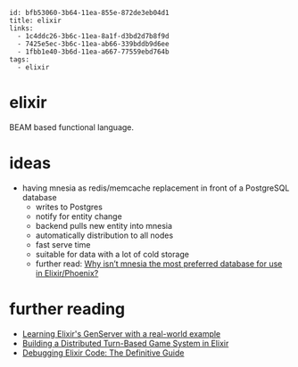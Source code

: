 ```
id: bfb53060-3b64-11ea-855e-872de3eb04d1
title: elixir
links:
  - 1c4ddc26-3b6c-11ea-8a1f-d3bd2d7b8f9d
  - 7425e5ec-3b6c-11ea-ab66-339bddb9d6ee
  - 1fbb1e40-3b6d-11ea-a667-77559ebd764b
tags:
  - elixir
```

# elixir

BEAM based functional language.

# ideas

* having mnesia as redis/memcache replacement in front of a PostgreSQL database
  * writes to Postgres
  * notify for entity change
  * backend pulls new entity into mnesia
  * automatically distribution to all nodes
  * fast serve time
  * suitable for data with a lot of cold storage
  * further read: [Why isn’t mnesia the most preferred database for use in Elixir/Phoenix?][1]

# further reading

* [Learning Elixir's GenServer with a real-world example][2]
* [Building a Distributed Turn-Based Game System in Elixir][3]
* [Debugging Elixir Code: The Definitive Guide][4]

[1]: https://elixirforum.com/t/why-isn-t-mnesia-the-most-preferred-database-for-use-in-elixir-phoenix/16811/20
[2]: https://papercups.io/blog/genserver
[3]: https://fly.io/blog/building-a-distributed-turn-based-game-system-in-elixir/
[4]: https://curiosum.dev/blog/debugging-elixir-code-the-definitive-guide
